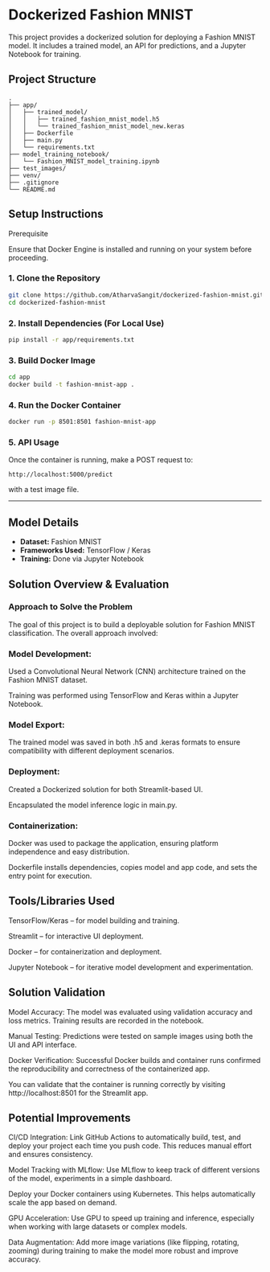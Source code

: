 # Dockerized Fashion MNIST

This project provides a dockerized solution for deploying a Fashion MNIST model. It includes a trained model, an API for predictions, and a Jupyter Notebook for training.



##  Project Structure

```
.
├── app/
│   ├── trained_model/
│   │   ├── trained_fashion_mnist_model.h5
│   │   └── trained_fashion_mnist_model_new.keras
│   ├── Dockerfile
│   ├── main.py
│   └── requirements.txt
├── model_training_notebook/
│   └── Fashion_MNIST_model_training.ipynb
├── test_images/
├── venv/
├── .gitignore
└── README.md
```



## Setup Instructions
Prerequisite

Ensure that Docker Engine is installed and running on your system before proceeding.


### 1. Clone the Repository

```bash
git clone https://github.com/AtharvaSangit/dockerized-fashion-mnist.git
cd dockerized-fashion-mnist
```

### 2. Install Dependencies (For Local Use)

```bash
pip install -r app/requirements.txt
```

### 3. Build Docker Image

```bash
cd app
docker build -t fashion-mnist-app .
```

### 4. Run the Docker Container

```bash
docker run -p 8501:8501 fashion-mnist-app
```

### 5. API Usage

Once the container is running, make a POST request to:

```
http://localhost:5000/predict
```

with a test image file.

---

## Model Details

* **Dataset:** Fashion MNIST
* **Frameworks Used:** TensorFlow / Keras
* **Training:** Done via Jupyter Notebook


## Solution Overview & Evaluation

### Approach to Solve the Problem

The goal of this project is to build a deployable solution for Fashion MNIST classification. The overall approach involved:

### Model Development:

Used a Convolutional Neural Network (CNN) architecture trained on the Fashion MNIST dataset.

Training was performed using TensorFlow and Keras within a Jupyter Notebook.

### Model Export:

The trained model was saved in both .h5 and .keras formats to ensure compatibility with different deployment scenarios.

### Deployment:

Created a Dockerized solution for both Streamlit-based UI.

Encapsulated the model inference logic in main.py.

### Containerization:

Docker was used to package the application, ensuring platform independence and easy distribution.

Dockerfile installs dependencies, copies model and app code, and sets the entry point for execution.


## Tools/Libraries Used

TensorFlow/Keras – for model building and training.

Streamlit – for interactive UI deployment.

Docker – for containerization and deployment.

Jupyter Notebook – for iterative model development and experimentation.

## Solution Validation

Model Accuracy: The model was evaluated using validation accuracy and loss metrics. Training results are recorded in the notebook.

Manual Testing: Predictions were tested on sample images using both the UI and API interface.

Docker Verification: Successful Docker builds and container runs confirmed the reproducibility and correctness of the containerized app.

You can validate that the container is running correctly by visiting http://localhost:8501 for the Streamlit app.

## Potential Improvements

CI/CD Integration: Link GitHub Actions to automatically build, test, and deploy your project each time you push code. This reduces manual effort and ensures consistency.

Model Tracking with MLflow: Use MLflow to keep track of different versions of the model, experiments in a simple dashboard.

Deploy your Docker containers using Kubernetes. This helps automatically scale the app based on demand.

GPU Acceleration: Use GPU to speed up training and inference, especially when working with large datasets or complex models.

Data Augmentation: Add more image variations (like flipping, rotating, zooming) during training to make the model more robust and improve accuracy.
